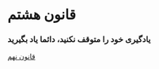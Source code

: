 # قانون هشتم

### یادگیری خود را متوقف نکنید، دائما یاد بگیرید

[قانون نهم](https://github.com/mohsn-mirzaei/LearnToCode/blob/main/%D9%82%D9%88%D8%A7%D9%86%DB%8C%D9%86/09-%D9%82%D8%A7%D9%86%D9%88%D9%86%E2%80%8C%D9%86%D9%87%D9%85.md)
